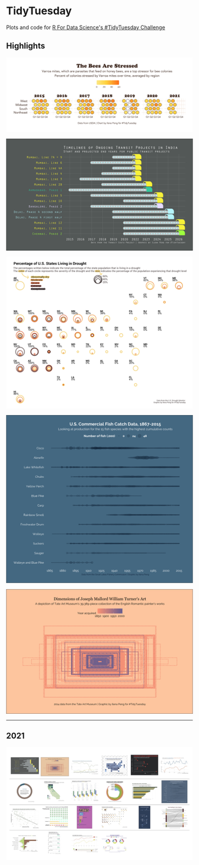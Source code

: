 # TidyTuesday

Plots and code for <a href="https://github.com/rfordatascience/tidytuesday">R For Data Science's #TidyTuesday Challenge</a>

## Highlights

[<img src="https://github.com/ilenapeng/tidytuesday/blob/main/2022/week02_bees/w02_bees.png">](https://github.com/ilenapeng/tidytuesday/tree/main/2022/week02_bees)

[<img src="https://github.com/ilenapeng/tidytuesday/blob/main/2021/week02_transitcosts/w02_transitcosts.png">](https://github.com/ilenapeng/tidytuesday/tree/main/2021/week02_transitcosts)

[<img src="https://github.com/ilenapeng/tidytuesday/blob/main/2021/week30_droughts/w30_droughts.png">](https://github.com/ilenapeng/tidytuesday/tree/main/2021/week30_droughts)

[<img src="https://github.com/ilenapeng/tidytuesday/blob/main/2021/week24_fishing/w24_fishing.png">](https://github.com/ilenapeng/tidytuesday/blob/main/2021/week24_fishing)

[<img src="https://github.com/ilenapeng/tidytuesday/blob/main/2021/week03_art/w03_art.png">](https://github.com/ilenapeng/tidytuesday/blob/main/2021/week03_art)

<hr>

## 2021
[<img src="https://github.com/ilenapeng/tidytuesday/blob/main/2021/2021-summary.jpg">](https://github.com/ilenapeng/tidytuesday/tree/main/2021)
